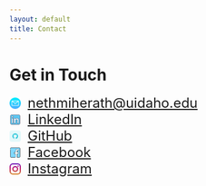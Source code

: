 ```yaml
---
layout: default
title: Contact
---
```


# Get in Touch

<div style="display: flex; align-items: center; gap:12px; font-size:24px;">
  <img src="assets/email.png" alt="Profile" style="width: 20px;" /> 
  <a href="mailto:nethmiherath@uidaho.edu">nethmiherath@uidaho.edu</a>
</div>

<div style="display: flex; align-items: center; gap:12px; font-size:24px">  
  <img src="assets/linkedin.png" alt="Profile" style="width: 20px;" />
  <a href="https://linkedin.com/in/nethmih">LinkedIn</a>
</div>
  
<div style="display: flex; align-items: center; gap:12px; font-size:24px"> 
  <img src="assets/github.png" alt="Profile" style="width: 20px;" /> 
  <a href="https://github.com/nethmiherath">GitHub</a>
</div>

<div style="display: flex; align-items: center; gap:12px; font-size:24px">
  <img src="assets/facebook.png" alt="Profile" style="width: 20px;" /> 
  <a href="https://www.facebook.com/nethmi.herath.9674?mibextid=wwXIfr&mibextid=wwXIfr">Facebook</a>
</div>

<div style="display: flex; align-items: center; gap:12px; font-size:24px"> 
  <img src="assets/instagram.png" alt="Profile" style="width: 20px;" /> 
  <a href="https://www.instagram.com/nethmichanikaigsh=YTcxMm9yZXpueDBp&utm_source=qr">Instagram</a>
</div>
